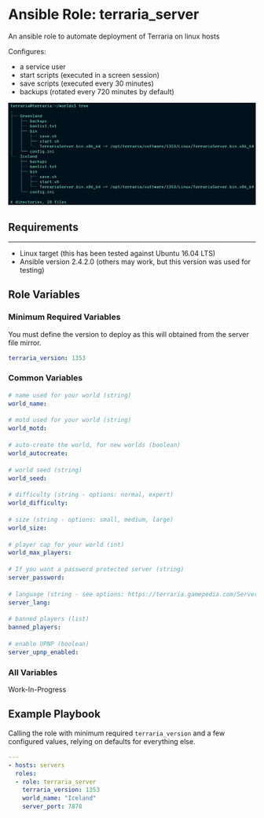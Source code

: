 # Ansible Role: terraria_server

An ansible role to automate deployment of Terraria on linux hosts

Configures:
* a service user
* start scripts (executed in a screen session)
* save scripts (executed every 30 minutes)
* backups (rotated every 720 minutes by default)

<p align="center">
  <img width="800" src="tree.png">
</p>

## Requirements
------------

* Linux target (this has been tested against Ubuntu 16.04 LTS)
* Ansible version 2.4.2.0 (others may work, but this version was used for testing)

## Role Variables

### Minimum Required Variables

You must define the version to deploy as this will obtained from the server file mirror.

```yaml
terraria_version: 1353
```

### Common Variables

```yaml
# name used for your world (string)
world_name:

# motd used for your world (string)
world_motd:

# auto-create the world, for new worlds (boolean)
world_autocreate: 

# world seed (string)
world_seed: 

# difficulty (string - options: normal, expert)
world_difficulty:

# size (string - options: small, medium, large)
world_size:

# player cap for your world (int)
world_max_players:

# If you want a password protected server (string)
server_password:

# language (string - see options: https://terraria.gamepedia.com/Server)
server_lang:

# banned players (list)
banned_players:

# enable UPNP (boolean)
server_upnp_enabled:
```

### All Variables

Work-In-Progress

## Example Playbook

Calling the role with minimum required `terraria_version` and a few configured values, relying on defaults for everything else.

```yaml
---
- hosts: servers
  roles:
  - role: terraria_server
    terraria_version: 1353
    world_name: "Iceland"
    server_port: 7878
```
